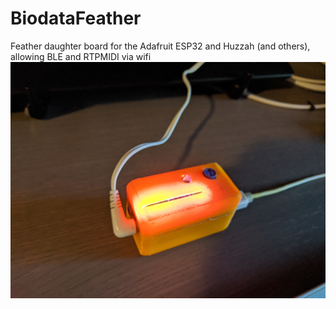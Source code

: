 # BiodataFeather
Feather daughter board for the Adafruit ESP32 and Huzzah (and others), allowing BLE and RTPMIDI via wifi
![Biodata BLE and Wifi MIDI](/BiodataFeather.jpg)
